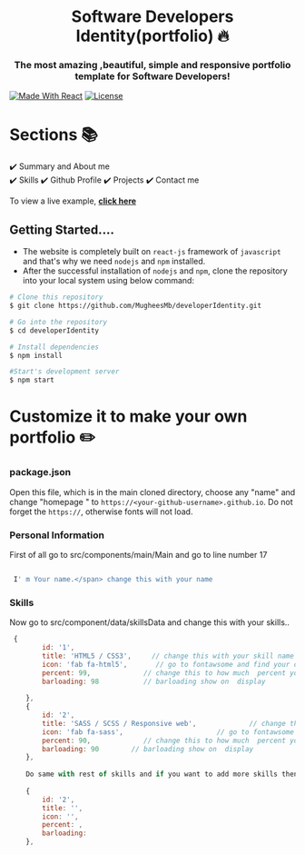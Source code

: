 <h1 align="center"> Software Developers Identity(portfolio) 🔥 </h1> 
<h3 align="center"> The most amazing ,beautiful, simple and  responsive portfolio template for Software Developers! </h3>

  <a align="center" href="https://reactjs.org/"><img alt="Made With React" src="https://img.shields.io/badge/made%20with-react-61DAFB?style=flat-square" /></a>
   <a align="center" href="http://badges.mit-license.org/"><img alt="License" src="http://img.shields.io/:license-mit-blue.svg?style=flat-square?style=flat-square" /></a>
  
# Sections 📚

✔️ Summary and About me\
✔️ Skills 
✔️ Github Profile
✔️ Projects
✔️ Contact me


To view a live example, **[click here](https://mugheesmb.github.io/developerIdentity/)**

## Getting Started....
- The website is completely built on `react-js` framework of `javascript` and that's why we need `nodejs` and `npm` installed.
- After the successful installation of `nodejs` and `npm`, clone the repository into your local system using below command:

```bash
# Clone this repository
$ git clone https://github.com/MugheesMb/developerIdentity.git

# Go into the repository
$ cd developerIdentity

# Install dependencies
$ npm install

#Start's development server
$ npm start
```
# Customize it to make your own portfolio ✏️

### package.json

Open this file, which is in the main cloned directory, choose any "name" and change "homepage " to `https://<your-github-username>.github.io`. Do not forget the `https://`, otherwise fonts will not load.

### Personal Information

First of all go to src/components/main/Main and go to line number 17 

```javascript

 I' m Your name.</span> change this with your name
 ```
 
### Skills

Now go to src/component/data/skillsData  and change this with your skills..

```javascript
 {
        id: '1',
        title: 'HTML5 / CSS3',     // change this with your skill name
        icon: 'fab fa-html5',       // go to fontawsome and find your desire icon and paste it here
        percent: 99,             // change this to how much  percent you are good at this skills
        barloading: 98           // barloading show on  display
        
    },
    {
        id: '2',
        title: 'SASS / SCSS / Responsive web',             // change this with your skill name
        icon: 'fab fa-sass',                       // go to fontawsome and find your desire icon and paste it here
        percent: 90,             // change this to how much  percent you are good at this skills
        barloading: 90        // barloading show on  display
    },
    
    Do same with rest of skills and if you want to add more skills then , just copy this and paste and change its id to next number ...
    
    {
        id: '2',
        title: '',
        icon: '',           
        percent: ,          
        barloading:  
    },
```    













